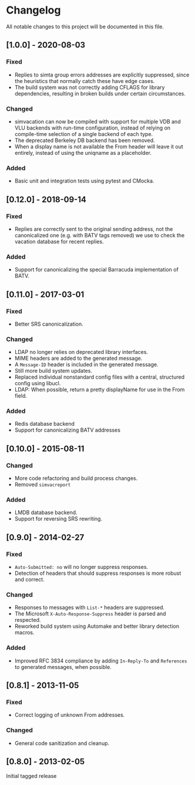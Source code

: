 # Changelog
All notable changes to this project will be documented in this file.

## [1.0.0] - 2020-08-03

### Fixed
- Replies to simta group errors addresses are explicitly suppressed, since the
  heuristics that normally catch these have edge cases.
- The build system was not correctly adding CFLAGS for library dependencies,
  resulting in broken builds under certain circumstances.

### Changed
- simvacation can now be compiled with support for multiple VDB and VLU
  backends with run-time configuration, instead of relying on compile-time
  selection of a single backend of each type.
- The deprecated Berkeley DB backend has been removed.
- When a display name is not available the From header will leave it out
  entirely, instead of using the uniqname as a placeholder.

### Added
- Basic unit and integration tests using pytest and CMocka.


## [0.12.0] - 2018-09-14

### Fixed
- Replies are correctly sent to the original sending address, not the
  canonicalized one (e.g. with BATV tags removed) we use to check the
  vacation database for recent replies.

### Added
- Support for canonicalizing the special Barracuda implementation of BATV.


## [0.11.0] - 2017-03-01

### Fixed
- Better SRS canonicalization.

### Changed
- LDAP no longer relies on deprecated library interfaces.
- MIME headers are added to the generated message.
- A `Message-ID` header is included in the generated message.
- Still more build system updates.
- Replaced individual nonstandard config files with a central, structured
  config using libucl.
- LDAP: When possible, return a pretty displayName for use in the From field.

### Added
- Redis database backend
- Support for canonicalizing BATV addresses


## [0.10.0] - 2015-08-11

### Changed
- More code refactoring and build process changes.
- Removed `simvacreport`

### Added
- LMDB database backend.
- Support for reversing SRS rewriting.


## [0.9.0] - 2014-02-27

### Fixed
- `Auto-Submitted: no` will no longer suppress responses.
- Detection of headers that should suppress responses is more robust and correct.

### Changed
- Responses to messages with `List-*` headers are suppressed.
- The Microsoft `X-Auto-Response-Suppress` header is parsed and respected.
- Reworked build system using Automake and better library detection macros.

### Added
- Improved RFC 3834 compliance by adding `In-Reply-To` and `References` to
  generated messages, when possible.


## [0.8.1] - 2013-11-05

### Fixed
- Correct logging of unknown From addresses.

### Changed
- General code sanitization and cleanup.


## [0.8.0] - 2013-02-05

Initial tagged release
